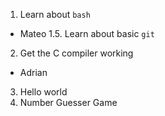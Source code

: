 1. Learn about `bash`
  - Mateo
1.5. Learn about basic `git`
2. Get the C compiler working
  - Adrian
3. Hello world
4. Number Guesser Game